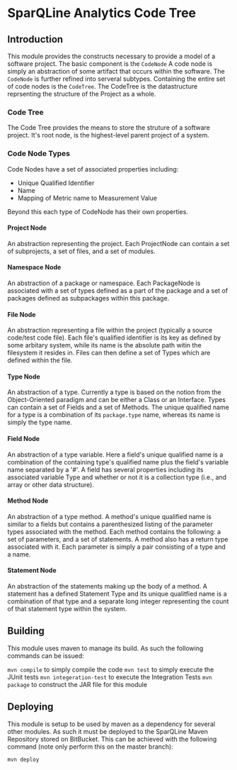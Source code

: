 # SparQLine Analytics Code Tree

## Introduction
This module provides the constructs necessary to provide a model of a software project. The basic
component is the `CodeNode` A code node is simply an abstraction of some artifact that occurs within
the software. The `CodeNode` is further refined into serveral subtypes. Containing the entire set of
code nodes is the `CodeTree`. The CodeTree is the datastructure reprsenting the structure of the Project
as a whole.

### Code Tree
The Code Tree provides the means to store the struture of a software project. It's root node, is the
highest-level parent project of a system. 

### Code Node Types
Code Nodes have a set of associated properties including:

* Unique Qualified Identifier
* Name
* Mapping of Metric name to Measurement Value

Beyond this each type of CodeNode has their own properties.

#### Project Node
An abstraction representing the project. Each ProjectNode can contain a set of subprojects, a set of
files, and a set of modules.

#### Namespace Node
An abstraction of a package or namespace. Each PackageNode is associated with a set of types defined
as a part of the package and a set of packages defined as subpackages within this package.

#### File Node
An abstraction representing a file within the project (typically a source code/test code file). Each
file's qualified identifier is its key as defined by some arbitary system, while its name is the absolute
path witin the filesystem it resides in. Files can then define a set of Types which are defined within
the file.

#### Type Node
An abstraction of a type. Currently a type is based on the notion from the Object-Oriented paradigm and
can be either a Class or an Interface. Types can contain a set of Fields and a set of Methods. The unique
qualified name for a type is a combination of its `package.type` name, whereas its name is simply the type name.

#### Field Node
An abstraction of a type variable. Here a field's unique qualified name is a combination of the containing
type's qualified name plus the field's variable name separated by a '#'. A field has several properties including
its associated variable Type and whether or not it is a collection type (i.e., and array or other data structure).

#### Method Node
An abstraction of a type method. A method's unique qualified name is similar to a fields but contains a parenthesized
listing of the parameter types associated with the method. Each method contains the following: a set of parameters,
and a set of statements. A method also has a return type associated with it. Each parameter is simply a pair consisting of
a type and a name.

#### Statement Node
An abstraction of the statements making up the body of a method. A statement has a defined Statement Type
and its unique qualitfied name is a combination of that type and a separate long integer representing the
count of that statement type within the system.

## Building
This module uses maven to manage its build. As such the following commands can be issued:

`mvn compile` to simply compile the code
`mvn test` to simply execute the JUnit tests
`mvn integeration-test` to execute the Integration Tests
`mvn package` to construct the JAR file for this module

## Deploying
This module is setup to be used by maven as a dependency for several other modules. 
As such it must be deployed to the SparQLine Maven Repository stored on BitBucket.
This can be achieved with the following command (note only perform this on the master branch):

`mvn deploy`